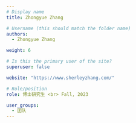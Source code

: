 ```yaml
---
# Display name
title: Zhongyue Zhang

# Username (this should match the folder name)
authors:
  - Zhongyue Zhang

weight: 6

# Is this the primary user of the site?
superuser: false

website: "https://www.sherleyzhang.com/"

# Role/position
role: 博士研究生 <br> Fall, 2023

user_groups:
  - 团队
---
```

